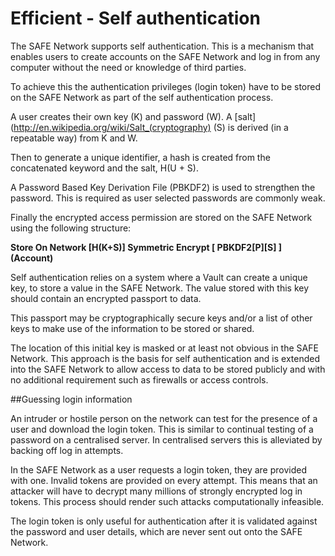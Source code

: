 # Efficient - Self authentication

The SAFE Network supports self authentication. This is a mechanism that enables users to create accounts on the SAFE Network and log in from any computer without the need or knowledge of third parties.

To achieve this the authentication privileges (login token) have to be stored on the SAFE Network as part of the self authentication process.

A user creates their own key (K) and password (W). A [salt](http://en.wikipedia.org/wiki/Salt_(cryptography) (S) is derived (in a repeatable way) from K and W.

Then to generate a unique identifier, a hash is created from the concatenated keyword and the salt, H(U + S).

A Password Based Key Derivation File (PBKDF2) is used to strengthen the password. This is required as user selected passwords are commonly weak.

Finally the encrypted access permission are stored on the SAFE Network using the following structure:

**Store On Network [H(K+S)] Symmetric Encrypt [ PBKDF2[P][S] ] (Account)**

Self authentication relies on a system where a Vault can create a unique key, to store a value in the SAFE Network. The value stored with this key should contain an encrypted passport to data.

This passport may be cryptographically secure keys and/or a list of other keys to make use of the information to be stored or shared.

The location of this initial key is masked or at least not obvious in the SAFE Network. This approach is the basis for self authentication and is extended into the SAFE Network to allow access to data to be stored publicly and with no additional requirement such as firewalls or access controls.

##Guessing login information

An intruder or hostile person on the network can test for the presence of a user and download the login token. This is similar to continual testing of a password on a centralised server. In centralised servers this is alleviated by backing off log in attempts.

In the SAFE Network as a user requests a login token, they are provided with one. Invalid tokens are provided on every attempt. This means that an attacker will have to decrypt many millions of strongly encrypted log in tokens. This process should render such attacks computationally infeasible.

The login token is only useful for authentication after it is validated against the password and user details, which are never sent out onto the SAFE Network.

